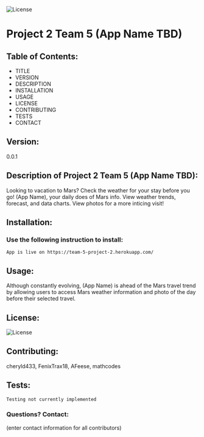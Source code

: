 
  ![License](https://img.shields.io/badge/License-MIT-blue.svg?style=plastic)

# Project 2 Team 5 (App Name TBD)

## Table of Contents:
* TITLE
* VERSION
* DESCRIPTION
* INSTALLATION
* USAGE
* LICENSE
* CONTRIBUTING
* TESTS
* CONTACT

## Version:
0.0.1



## Description of Project 2 Team 5 (App Name TBD):
Looking to vacation to Mars? Check the weather for your stay before you go! (App Name), your daily does of Mars info. View weather trends, forecast, and data charts. View photos for a more inticing visit! 




## Installation: 
### Use the following instruction to install: 

```App is live on https://team-5-project-2.herokuapp.com/```




## Usage: 
Although constantly evolving, (App Name) is ahead of the Mars travel trend by allowing users to access Mars weather information and photo of the day before their selected travel.




## License: 
![License](https://img.shields.io/badge/License-MIT-blue.svg?style=plastic)




## Contributing: 
cheryld433, FenixTrax18, AFeese, mathcodes





## Tests: 
```Testing not currently implemented```




### Questions? Contact:
(enter contact information for all contributors)

